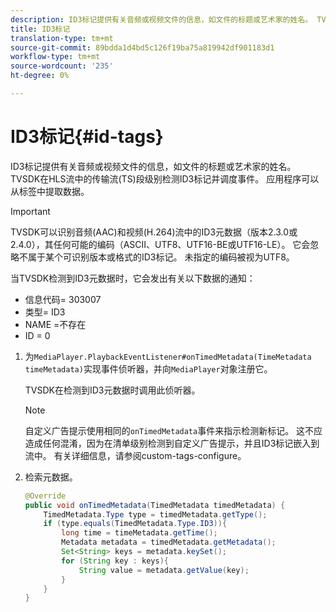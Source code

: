 ```yaml
---
description: ID3标记提供有关音频或视频文件的信息，如文件的标题或艺术家的姓名。 TVSDK在HLS流中的传输流(TS)段级别检测ID3标记并调度事件。 应用程序可以从标签中提取数据。
title: ID3标记
translation-type: tm+mt
source-git-commit: 89bdda1d4bd5c126f19ba75a819942df901183d1
workflow-type: tm+mt
source-wordcount: '235'
ht-degree: 0%

---
```



# ID3标记{#id-tags}

ID3标记提供有关音频或视频文件的信息，如文件的标题或艺术家的姓名。 TVSDK在HLS流中的传输流(TS)段级别检测ID3标记并调度事件。 应用程序可以从标签中提取数据。

>[!IMPORTANT]
>
>TVSDK可以识别音频(AAC)和视频(H.264)流中的ID3元数据（版本2.3.0或2.4.0），其任何可能的编码（ASCII、UTF8、UTF16-BE或UTF16-LE）。 它会忽略不属于某个可识别版本或格式的ID3标记。 未指定的编码被视为UTF8。

当TVSDK检测到ID3元数据时，它会发出有关以下数据的通知：

* 信息代码= 303007
* 类型= ID3
* NAME =不存在
* ID = 0

1. 为`MediaPlayer.PlaybackEventListener#onTimedMetadata(TimeMetadata timeMetadata)`实现事件侦听器，并向`MediaPlayer`对象注册它。

   TVSDK在检测到ID3元数据时调用此侦听器。

   >[!NOTE]
   >
   >自定义广告提示使用相同的`onTimedMetadata`事件来指示检测新标记。 这不应造成任何混淆，因为在清单级别检测到自定义广告提示，并且ID3标记嵌入到流中。 有关详细信息，请参阅custom-tags-configure。

1. 检索元数据。

   ```java
   @Override 
   public void onTimedMetadata(TimedMetadata timedMetadata) { 
       TimedMetadata.Type type = timedMetadata.getType(); 
       if (type.equals(TimedMetadata.Type.ID3)){ 
           long time = timeMetadata.getTime(); 
           Metadata metadata = timedMetadata.getMetadata(); 
           Set<String> keys = metadata.keySet(); 
           for (String key : keys){ 
               String value = metadata.getValue(key); 
           } 
       } 
   }
   ```

